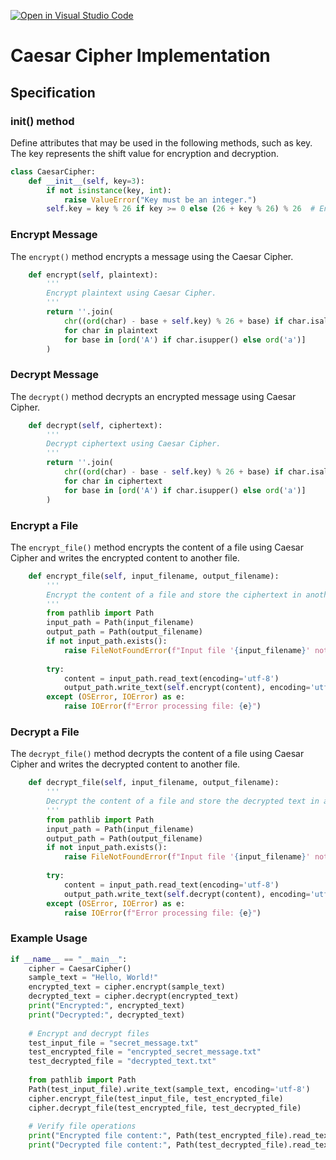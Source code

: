[![Open in Visual Studio Code](https://classroom.github.com/assets/open-in-vscode-2e0aaae1b6195c2367325f4f02e2d04e9abb55f0b24a779b69b11b9e10269abc.svg)](https://classroom.github.com/online_ide?assignment_repo_id=18675510&assignment_repo_type=AssignmentRepo)

# Caesar Cipher Implementation

## Specification
### __init__() method
Define attributes that may be used in the following methods, such as key. The key represents the shift value for encryption and decryption.

```python
class CaesarCipher:
    def __init__(self, key=3):
        if not isinstance(key, int):
            raise ValueError("Key must be an integer.")
        self.key = key % 26 if key >= 0 else (26 + key % 26) % 26  # Ensures valid shift values
```

### Encrypt Message
The `encrypt()` method encrypts a message using the Caesar Cipher.

```python
    def encrypt(self, plaintext):
        ''' 
        Encrypt plaintext using Caesar Cipher.
        '''
        return ''.join(
            chr((ord(char) - base + self.key) % 26 + base) if char.isalpha() else char
            for char in plaintext
            for base in [ord('A') if char.isupper() else ord('a')]
        )
```

### Decrypt Message
The `decrypt()` method decrypts an encrypted message using Caesar Cipher.

```python
    def decrypt(self, ciphertext):
        ''' 
        Decrypt ciphertext using Caesar Cipher.
        '''
        return ''.join(
            chr((ord(char) - base - self.key) % 26 + base) if char.isalpha() else char
            for char in ciphertext
            for base in [ord('A') if char.isupper() else ord('a')]
        )
```

### Encrypt a File
The `encrypt_file()` method encrypts the content of a file using Caesar Cipher and writes the encrypted content to another file.

```python
    def encrypt_file(self, input_filename, output_filename):
        '''
        Encrypt the content of a file and store the ciphertext in another file.
        '''
        from pathlib import Path
        input_path = Path(input_filename)
        output_path = Path(output_filename)
        if not input_path.exists():
            raise FileNotFoundError(f"Input file '{input_filename}' not found.")
        
        try:
            content = input_path.read_text(encoding='utf-8')
            output_path.write_text(self.encrypt(content), encoding='utf-8')
        except (OSError, IOError) as e:
            raise IOError(f"Error processing file: {e}")
```

### Decrypt a File
The `decrypt_file()` method decrypts the content of a file using Caesar Cipher and writes the decrypted content to another file.

```python
    def decrypt_file(self, input_filename, output_filename):
        '''
        Decrypt the content of a file and store the decrypted text in another file.
        '''
        from pathlib import Path
        input_path = Path(input_filename)
        output_path = Path(output_filename)
        if not input_path.exists():
            raise FileNotFoundError(f"Input file '{input_filename}' not found.")
        
        try:
            content = input_path.read_text(encoding='utf-8')
            output_path.write_text(self.decrypt(content), encoding='utf-8')
        except (OSError, IOError) as e:
            raise IOError(f"Error processing file: {e}")
```

### Example Usage
```python
if __name__ == "__main__":
    cipher = CaesarCipher()
    sample_text = "Hello, World!"
    encrypted_text = cipher.encrypt(sample_text)
    decrypted_text = cipher.decrypt(encrypted_text)
    print("Encrypted:", encrypted_text)
    print("Decrypted:", decrypted_text)
    
    # Encrypt and decrypt files
    test_input_file = "secret_message.txt"
    test_encrypted_file = "encrypted_secret_message.txt"
    test_decrypted_file = "decrypted_text.txt"
    
    from pathlib import Path
    Path(test_input_file).write_text(sample_text, encoding='utf-8')
    cipher.encrypt_file(test_input_file, test_encrypted_file)
    cipher.decrypt_file(test_encrypted_file, test_decrypted_file)
    
    # Verify file operations
    print("Encrypted file content:", Path(test_encrypted_file).read_text(encoding='utf-8'))
    print("Decrypted file content:", Path(test_decrypted_file).read_text(encoding='utf-8'))
```
